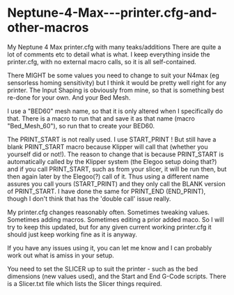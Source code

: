# Neptune-4-Max---printer.cfg-and-other-macros
My Neptune 4 Max printer.cfg with many teaks/additions
There are quite a lot of comments etc to detail what is what. I keep everything inside the printer.cfg, with no external macro calls, so it is all self-contained.

There MIGHT be some values you need to change to suit your N4max (eg sensorless homing sensitivity) but I think it would be pretty well right for any printer.
The Input Shaping is obviously from mine, so that is something best re-done for your own. And your Bed Mesh.

I use a "BED60" mesh name, so that it is only altered when I specifically do that. There is a macro to run that and save it as that name (macro "Bed_Mesh_60"), so run that to create your BED60.

The PRINT_START is not really used. I use START_PRINT !  But still have a blank PRINT_START macro because Klipper will call that (whether you yourself did or not!).
The reason to change that is because PRINT_START is automatically called by the Klipper system (the Elegoo setup doing that?) and if you call PRINT_START, such as from your slicer, it will be run then, but then again later by the Elegoo(?) call of it. Thus using a different name assures you call yours (START_PRINT) and they only call the BLANK version of PRINT_START.
I have done the same for PRINT_END (END_PRINT), though I don't think that has the 'double call' issue really.

My printer.cfg changes reasonably often. Sometimes tweaking values. Sometimes adding macros. Sometimes editing a prior added maco. So I will try to keep this updated, but for any given current working printer.cfg it should just keep working fine as it is anyway.

If you have any issues using it, you can let me know and I can probably work out what is amiss in your setup.

You need to set the SLICER up to suit the printer - such as the bed dimensions (new values used), and the Start and End G-Code scripts.
There is a Slicer.txt file which lists the Slicer things required.
